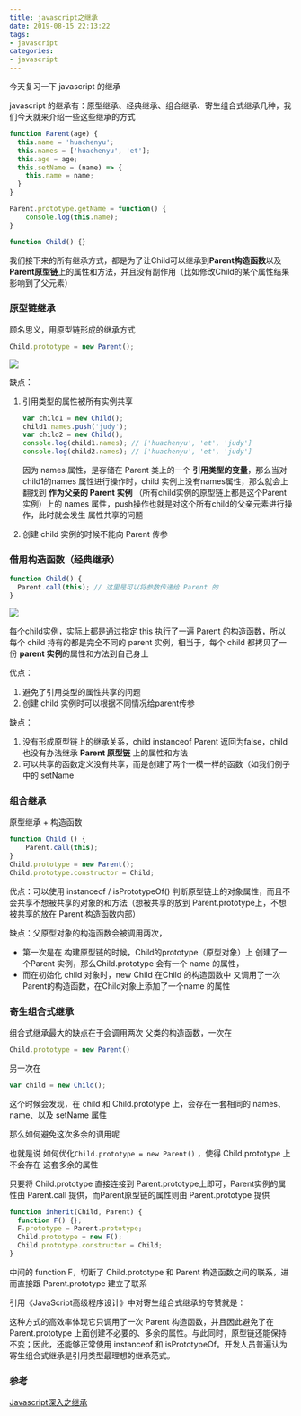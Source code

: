 ```yaml
---
title: javascript之继承
date: 2019-08-15 22:13:22
tags:
- javascript
categories:
- javascript
---
```


今天复习一下 javascript 的继承

javascript 的继承有：原型继承、经典继承、组合继承、寄生组合式继承几种，我们今天就来介绍一些这些继承的方式

```javascript
function Parent(age) {
  this.name = 'huachenyu';
  this.names = ['huachenyu', 'et'];
  this.age = age;
  this.setName = (name) => {
    this.name = name;
  }
}

Parent.prototype.getName = function() {
	console.log(this.name);
}

function Child() {}
```

我们接下来的所有继承方式，都是为了让Child可以继承到**Parent构造函数**以及**Parent原型链**上的属性和方法，并且没有副作用（比如修改Child的某个属性结果影响到了父元素）

### 原型链继承

顾名思义，用原型链形成的继承方式

```javascript
Child.prototype = new Parent();
```

![](http://ww1.sinaimg.cn/large/8ac7964fly1g60qzi5vvpj20vg0c275c.jpg)

缺点：

1. 引用类型的属性被所有实例共享

   ```javascript
   var child1 = new Child();
   child1.names.push('judy');
   var child2 = new Child();
   console.log(child1.names); // ['huachenyu', 'et', 'judy']
   console.log(child2.names); // ['huachenyu', 'et', 'judy']
   ```

   因为 names 属性，是存储在 Parent 类上的一个 **引用类型的变量**，那么当对 child1的names 属性进行操作时，child 实例上没有names属性，那么就会上翻找到 **作为父亲的 Parent 实例** （所有child实例的原型链上都是这个Parent实例）上的 names 属性，push操作也就是对这个所有child的父亲元素进行操作，此时就会发生 属性共享的问题

2. 创建 child 实例的时候不能向 Parent 传参

### 借用构造函数（经典继承）

```javascript
function Child() {
  Parent.call(this); // 这里是可以将参数传递给 Parent 的
}
```

![](http://ww1.sinaimg.cn/large/8ac7964fly1g60rj1wb2rj216g0kkgoo.jpg)

每个child实例，实际上都是通过指定 this 执行了一遍 Parent 的构造函数，所以每个 child 持有的都是完全不同的 parent 实例，相当于，每个 child 都拷贝了一份 **parent 实例**的属性和方法到自己身上

优点：

1. 避免了引用类型的属性共享的问题
2. 创建 child 实例时可以根据不同情况给parent传参

缺点：

1. 没有形成原型链上的继承关系，child instanceof Parent 返回为false，child 也没有办法继承 **Parent 原型链** 上的属性和方法
2. 可以共享的函数定义没有共享，而是创建了两个一模一样的函数（如我们例子中的 setName

### 组合继承

原型继承 + 构造函数

```javascript
function Child () {
	Parent.call(this);
}
Child.prototype = new Parent();
Child.prototype.constructor = Child;
```

优点：可以使用 instanceof / isPrototypeOf() 判断原型链上的对象属性，而且不会共享不想被共享的对象的和方法（想被共享的放到 Parent.prototype上，不想被共享的放在 Parent 构造函数内部）

缺点：父原型对象的构造函数会被调用两次，

- 第一次是在 构建原型链的时候，Child的prototype（原型对象）上 创建了一个Parent 实例，那么Child.prototype 会有一个 name 的属性，
- 而在初始化 child 对象时，new Child 在Child 的构造函数中 又调用了一次 Parent的构造函数，在Child对象上添加了一个name  的属性

### 寄生组合式继承

组合式继承最大的缺点在于会调用两次 父类的构造函数，一次在

```javascript
Child.prototype = new Parent()
```

另一次在

```javascript
var child = new Child();
```

这个时候会发现，在 child 和 Child.prototype 上，会存在一套相同的 names、name、以及 setName 属性

那么如何避免这次多余的调用呢

也就是说 如何优化`Child.prototype = new Parent()` ，使得 Child.prototype 上不会存在 这套多余的属性

只要将 Child.prototype 直接连接到 Parent.prototype上即可，Parent实例的属性由 Parent.call 提供，而Parent原型链的属性则由 Parent.prototype 提供

```javascript
function inherit(Child, Parent) {
  function F() {};
  F.prototype = Parent.prototype;
  Child.prototype = new F();
  Child.prototype.constructor = Child;
}
```

中间的 function F，切断了 Child.prototype 和 Parent 构造函数之间的联系，进而直接跟 Parent.prototype 建立了联系

引用《JavaScript高级程序设计》中对寄生组合式继承的夸赞就是：

这种方式的高效率体现它只调用了一次 Parent 构造函数，并且因此避免了在 Parent.prototype 上面创建不必要的、多余的属性。与此同时，原型链还能保持不变；因此，还能够正常使用 instanceof 和 isPrototypeOf。开发人员普遍认为寄生组合式继承是引用类型最理想的继承范式。

### 参考

[Javascript深入之继承](https://github.com/mqyqingfeng/Blog/issues/16)